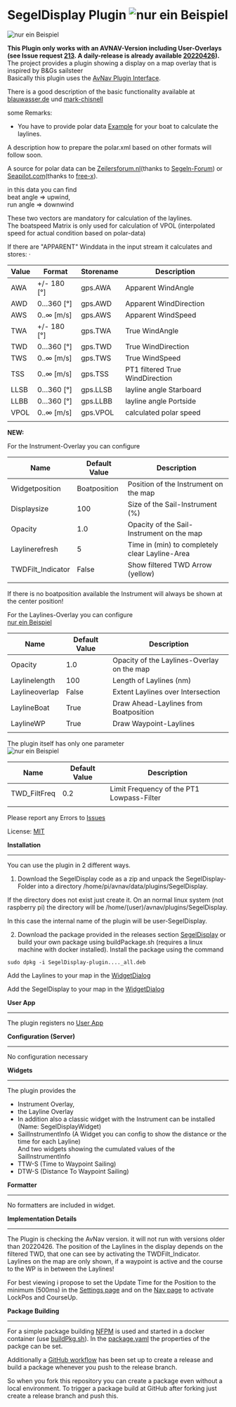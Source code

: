 **SegelDisplay Plugin**
![nur ein Beispiel](https://github.com/kdschmidt1/SegelDisplay/blob/c3503c50ce09bfc21681f1f1e58452fd98255a73/Images/avn1.png "Beispielbild")
===========================

![nur ein Beispiel](https://github.com/kdschmidt1/SegelDisplay/blob/1f7c9f73a63de39d7d9d32b99be04a16940e7baa/Images/Achtung.png "Beispielbild")


**This Plugin only works with an AVNAV-Version including User-Overlays (see Issue request [213](https://github.com/wellenvogel/avnav/issues/213). A daily-release is already available [20220426](https://www.wellenvogel.net/software/avnav/downloads/daily/20220426/)).**  
The project provides a plugin showing a display on a map overlay that is inspired by B&Gs sailsteer  
Basically this plugin uses the [AvNav Plugin Interface](https://www.wellenvogel.net/software/avnav/docs/hints/plugins.html?lang=en).

There is a good description of the basic functionality available at [blauwasser.de](https://www.blauwasser.de/navigation/app-sailsteer-bandg) und [mark-chisnell](https://www.bandg.com/de-de/blog/sailsteer-with-mark-chisnell/)
 
 
some Remarks:
*  You have to provide polar data [Example](https://github.com/kdschmidt1/SegelDisplay/blob/98b84dc5dde84936c46d53dbb03e475991b24948/SegelDisplay/polare.xml) for your boat to calculate the laylines.  
  
  
A description how to prepare the polar.xml based on other formats will follow soon.  

A source for polar data can be [Zeilersforum.nl](http://jieter.github.io/orc-data/site/index.html?#ITAEVERG)(thanks to [Segeln-Forum](https://www.segeln-forum.de/thread/61813-messbriefe-und-polardaten-online-nachschauen/)) or
[Seapilot.com](https://www.seapilot.com/wp-content/uploads/2018/05/All_polar_files.zip)(thanks to [free-x](https://github.com/free-x)).

in this data you can find  
beat angle => upwind,  
run angle => downwind  

These two vectors are mandatory for calculation of the laylines.  
The boatspeed Matrix is only used for calculation of VPOL (interpolated speed for actual condition based on polar-data)

If there are "APPARENT" Winddata in the input stream it calculates and stores:
·  

| Value | Format | Storename | Description |
| --- | --- | --- | --- |
| AWA | +/- 180 [°] | gps.AWA | Apparent WindAngle |
| AWD | 0…360 [°] | gps.AWD | Apparent WindDirection |
| AWS | 0..∞ [m/s] | gps.AWS | Apparent WindSpeed |
| TWA | +/- 180 [°] | gps.TWA | True WindAngle |
| TWD | 0…360 [°] | gps.TWD | True WindDirection |
| TWS | 0..∞ [m/s] | gps.TWS | True WindSpeed |
| TSS | 0..∞ [m/s] | gps.TSS | PT1 filtered True WindDirection |
| LLSB | 0…360 [°] | gps.LLSB | layline angle Starboard |
| LLBB | 0…360 [°] | gps.LLBB | layline angle Portside |
| VPOL | 0..∞ [m/s] | gps.VPOL | calculated polar speed |
|  |  |  |  |


**NEW:**  

For the Instrument-Overlay you can configure

[](https://github.com/kdschmidt1/SegelDisplay/blob/98b84dc5dde84936c46d53dbb03e475991b24948/Images/InstrumentOverlayconf.png "Beispielbild")

| Name | Default Value | Description |
| --- | --- | --- |
| Widgetposition| Boatposition | Position of the Instrument on the map|
| Displaysize| 100 | Size of the Sail-Instrument (%) |
| Opacity | 1.0| Opacity of the Sail-Instrument on the map|
| Laylinerefresh | 5 | Time in (min) to completely clear Layline-Area |
| TWDFilt_Indicator | False | Show filtered TWD Arrow (yellow) |  
|  |  |  |  
If there is no boatposition available the Instrument will always be shown at the center position!

                          
                        
For the Laylines-Overlay you can configure  
[nur ein Beispiel](https://github.com/kdschmidt1/SegelDisplay/blob/98b84dc5dde84936c46d53dbb03e475991b24948/Images/LaylinesOverlay_conf.png "Beispielbild")  



| Name | Default Value | Description |
| --- | --- | --- |
| Opacity | 1.0 | Opacity of the Laylines-Overlay on the map|
| Laylinelength | 100 | Length of Laylines (nm) |
| Laylineoverlap | False | Extent Laylines over Intersection |
| LaylineBoat | True | Draw Ahead-Laylines from Boatposition |
| LaylineWP | True | Draw Waypoint-Laylines |  
|  |  |  |



The plugin itself has only one parameter  
![nur ein Beispiel](https://github.com/kdschmidt1/SegelDisplay/blob/78aa9bd42013f85f47369209355f0217332afda7/Images/plugin_conf.png "Beispielbild")  


| Name | Default Value | Description |
| --- | --- | --- |
| TWD_FiltFreq | 0.2 | Limit Frequency of the PT1 Lowpass-Filter |  
|  |  |  |


Please report any Errors to [Issues](https://github.com/kdschmidt1/avnav-more-nmea-plugin/issues)

License: [MIT](LICENSE.md)





**Installation**

------------

You can use the plugin in 2 different ways.

1. Download the SegelDisplay code as a zip and unpack the SegelDisplay-Folder into a directory /home/pi/avnav/data/plugins/SegelDisplay.

 If the directory does not exist just create it. On an normal linux system (not raspberry pi) the directory will be /home/(user)/avnav/plugins/SegelDisplay.

 In this case the internal name of the plugin will be user-SegelDisplay. 


2. Download the package provided in the releases section [SegelDisplay](https://github.com/kdschmidt1/SegelDisplay/releases) or build your own package using buildPackage.sh (requires a linux machine with docker installed). Install the package using the command

 ```
 sudo dpkg -i SegelDisplay-plugin...._all.deb

 ```
Add the Laylines to your map in the [WidgetDialog](https://www.wellenvogel.net/software/avnav/docs/hints/layouts.html#h2:WidgetDialog)

Add the SegelDisplay to your map in the [WidgetDialog](https://www.wellenvogel.net/software/avnav/docs/hints/layouts.html#h2:WidgetDialog)



**User App**

--------

The plugin registers no [User App](https://www.wellenvogel.net/software/avnav/docs/userdoc/addonconfigpage.html?lang=en#h1:ConfigurationofUserApps)



**Configuration (Server)**

-------------

No configuration necessary



**Widgets**

------

The plugin provides the 
- Instrument Overlay,
- the Layline Overlay
- In addition also a classic widget with the Instrument can be installed (Name: SegelDisplayWidget)
- SailInstrumentInfo (A Widget you can config to show the distance or the time for each Layline)  
And two widgets showing the cumulated values of the SailInstrumentInfo  
- TTW-S (Time to Waypoint Sailing)
- DTW-S (Distance To Waypoint Sailing)

**Formatter**

---------


No formatters are included in widget.




**Implementation Details**

----------------------

The Plugin is checking the AvNav version. it will not run with versions older than 20220426. 
The position of the Laylines in the display depends on the filtered TWD, that one 
can see by activating the TWDFilt_Indicator.  
Laylines on the map are only shown, if a waypoint is active and the course to the WP is in between the Laylines!

For best viewing i propose to set the Update Time for the Position to the minimum (500ms) in the [Settings page](https://www.wellenvogel.net/software/avnav/docs/userdoc/settingspage.html) 
and on the [Nav page](https://www.wellenvogel.net/software/avnav/docs/userdoc/navpage.html) to activate LockPos and CourseUp.

**Package Building**

----------------

For a simple package building [NFPM](https://nfpm.goreleaser.com/) is used and started in a docker container (use [buildPkg.sh](buildPkg.sh)). In the [package.yaml](package.yaml) the properties of the packge can be set.

Additionally a [GitHub workflow](.github/workflows/createPackage.yml) has been set up to create a release and build a package whenever you push to the release branch.

So when you fork this repository you can create a package even without a local environment.
To trigger a package build at GitHub after forking just create a release branch and push this.
